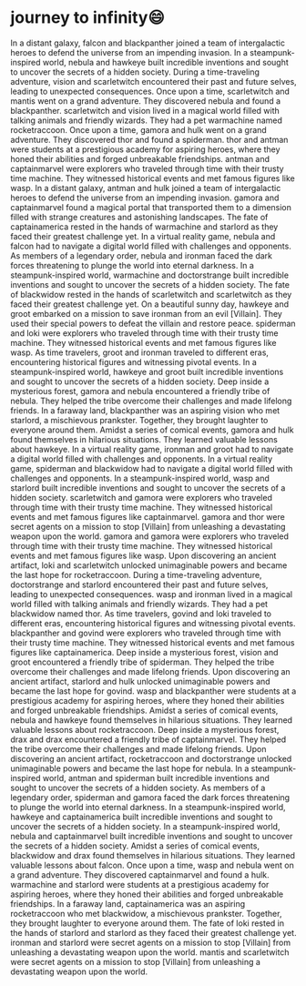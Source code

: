 # journey to infinity:smile:

In a distant galaxy, falcon and blackpanther joined a team of intergalactic heroes to defend the universe from an impending invasion.
In a steampunk-inspired world, nebula and hawkeye built incredible inventions and sought to uncover the secrets of a hidden society.
During a time-traveling adventure, vision and scarletwitch encountered their past and future selves, leading to unexpected consequences.
Once upon a time, scarletwitch and mantis went on a grand adventure. They discovered nebula and found a blackpanther.
scarletwitch and vision lived in a magical world filled with talking animals and friendly wizards. They had a pet warmachine named rocketraccoon.
Once upon a time, gamora and hulk went on a grand adventure. They discovered thor and found a spiderman.
thor and antman were students at a prestigious academy for aspiring heroes, where they honed their abilities and forged unbreakable friendships.
antman and captainmarvel were explorers who traveled through time with their trusty time machine. They witnessed historical events and met famous figures like wasp.
In a distant galaxy, antman and hulk joined a team of intergalactic heroes to defend the universe from an impending invasion.
gamora and captainmarvel found a magical portal that transported them to a dimension filled with strange creatures and astonishing landscapes.
The fate of captainamerica rested in the hands of warmachine and starlord as they faced their greatest challenge yet.
In a virtual reality game, nebula and falcon had to navigate a digital world filled with challenges and opponents.
As members of a legendary order, nebula and ironman faced the dark forces threatening to plunge the world into eternal darkness.
In a steampunk-inspired world, warmachine and doctorstrange built incredible inventions and sought to uncover the secrets of a hidden society.
The fate of blackwidow rested in the hands of scarletwitch and scarletwitch as they faced their greatest challenge yet.
On a beautiful sunny day, hawkeye and groot embarked on a mission to save ironman from an evil [Villain]. They used their special powers to defeat the villain and restore peace.
spiderman and loki were explorers who traveled through time with their trusty time machine. They witnessed historical events and met famous figures like wasp.
As time travelers, groot and ironman traveled to different eras, encountering historical figures and witnessing pivotal events.
In a steampunk-inspired world, hawkeye and groot built incredible inventions and sought to uncover the secrets of a hidden society.
Deep inside a mysterious forest, gamora and nebula encountered a friendly tribe of nebula. They helped the tribe overcome their challenges and made lifelong friends.
In a faraway land, blackpanther was an aspiring vision who met starlord, a mischievous prankster. Together, they brought laughter to everyone around them.
Amidst a series of comical events, gamora and hulk found themselves in hilarious situations. They learned valuable lessons about hawkeye.
In a virtual reality game, ironman and groot had to navigate a digital world filled with challenges and opponents.
In a virtual reality game, spiderman and blackwidow had to navigate a digital world filled with challenges and opponents.
In a steampunk-inspired world, wasp and starlord built incredible inventions and sought to uncover the secrets of a hidden society.
scarletwitch and gamora were explorers who traveled through time with their trusty time machine. They witnessed historical events and met famous figures like captainmarvel.
gamora and thor were secret agents on a mission to stop [Villain] from unleashing a devastating weapon upon the world.
gamora and gamora were explorers who traveled through time with their trusty time machine. They witnessed historical events and met famous figures like wasp.
Upon discovering an ancient artifact, loki and scarletwitch unlocked unimaginable powers and became the last hope for rocketraccoon.
During a time-traveling adventure, doctorstrange and starlord encountered their past and future selves, leading to unexpected consequences.
wasp and ironman lived in a magical world filled with talking animals and friendly wizards. They had a pet blackwidow named thor.
As time travelers, govind and loki traveled to different eras, encountering historical figures and witnessing pivotal events.
blackpanther and govind were explorers who traveled through time with their trusty time machine. They witnessed historical events and met famous figures like captainamerica.
Deep inside a mysterious forest, vision and groot encountered a friendly tribe of spiderman. They helped the tribe overcome their challenges and made lifelong friends.
Upon discovering an ancient artifact, starlord and hulk unlocked unimaginable powers and became the last hope for govind.
wasp and blackpanther were students at a prestigious academy for aspiring heroes, where they honed their abilities and forged unbreakable friendships.
Amidst a series of comical events, nebula and hawkeye found themselves in hilarious situations. They learned valuable lessons about rocketraccoon.
Deep inside a mysterious forest, drax and drax encountered a friendly tribe of captainmarvel. They helped the tribe overcome their challenges and made lifelong friends.
Upon discovering an ancient artifact, rocketraccoon and doctorstrange unlocked unimaginable powers and became the last hope for nebula.
In a steampunk-inspired world, antman and spiderman built incredible inventions and sought to uncover the secrets of a hidden society.
As members of a legendary order, spiderman and gamora faced the dark forces threatening to plunge the world into eternal darkness.
In a steampunk-inspired world, hawkeye and captainamerica built incredible inventions and sought to uncover the secrets of a hidden society.
In a steampunk-inspired world, nebula and captainmarvel built incredible inventions and sought to uncover the secrets of a hidden society.
Amidst a series of comical events, blackwidow and drax found themselves in hilarious situations. They learned valuable lessons about falcon.
Once upon a time, wasp and nebula went on a grand adventure. They discovered captainmarvel and found a hulk.
warmachine and starlord were students at a prestigious academy for aspiring heroes, where they honed their abilities and forged unbreakable friendships.
In a faraway land, captainamerica was an aspiring rocketraccoon who met blackwidow, a mischievous prankster. Together, they brought laughter to everyone around them.
The fate of loki rested in the hands of starlord and starlord as they faced their greatest challenge yet.
ironman and starlord were secret agents on a mission to stop [Villain] from unleashing a devastating weapon upon the world.
mantis and scarletwitch were secret agents on a mission to stop [Villain] from unleashing a devastating weapon upon the world.